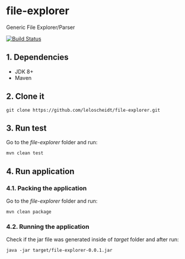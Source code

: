 # file-explorer
Generic File Explorer/Parser

[![Build Status](https://travis-ci.org/leloscheidt/file-explorer.svg?branch=master)](https://travis-ci.org/leloscheidt/file-explorer)

## 1. Dependencies
- JDK 8+
- Maven

## 2. Clone it

```
git clone https://github.com/leloscheidt/file-explorer.git
```
## 3. Run test

Go to the *file-explorer* folder and run:

```
mvn clean test
```
## 4. Run application

### 4.1. Packing the application
Go to the *file-explorer* folder and run:

```
mvn clean package
```
### 4.2. Running the application
Check if the jar file was generated inside of *target* folder and after run:

```
java -jar target/file-explorer-0.0.1.jar
```



